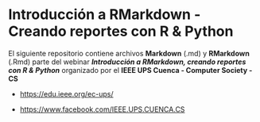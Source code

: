 # Introducción a RMarkdown - Creando reportes con R & Python

El siguiente repositorio contiene archivos **Markdown** (.md) y **RMarkdown** (.Rmd) parte del webinar ***Introducción a RMarkdown, creando reportes con R & Python*** 
organizado por el **IEEE UPS Cuenca - Computer Society - CS**

- <https://edu.ieee.org/ec-ups/>

- <https://www.facebook.com/IEEE.UPS.CUENCA.CS>



